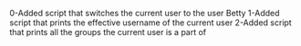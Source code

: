 0-Added script that switches the current user to the user Betty
1-Added script that prints the effective username of the current user
2-Added script that prints all the groups the current user is a part of
